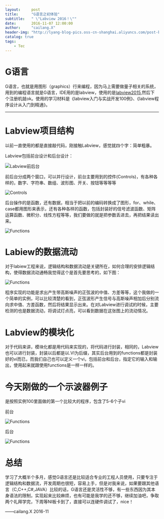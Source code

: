 ```yaml
---
layout:     post
title:      "G语言之初体验"
subtitle:   " \"Labview 2016！\""
date:       2016-11-07 12:00:00
author:     "cailang.X"
header-img: "http://lyang-blog-pics.oss-cn-shanghai.aliyuncs.com/post-bg-2016/11-7/2016-11-07-post-bg.jpg?x-oss-process=image"
catalog: true
tags:
    - Tec
---
```



# G语言

G语言，也就是用图形（graphics）行来编程，因为马上需要做量子相关的系统，用到的编程语言就是G语言，IDE用的是labview，使用的是[labview2015](http://download.ni.com/evaluation/labview/ekit/other/downloader/2016LV-WinChn_downloader.exe
),然后下个注册机就ok。使用的学习材料是《labview入门与实战开发100例》、《labview程序设计从入门到精通》。

---

# Labview项目结构

以前一直使用的都是直接敲代码，刚接触Labview，感觉就四个字：简单粗暴。

Labview包括前台设计和后台设计：

![Labview前后台](http://lyang-blog-pics.oss-cn-shanghai.aliyuncs.com/post-bg-2016/11-7/pic1.png?x-oss-process=image")

前后台分成两个窗口，可以并行设计，前台主要用到的控件(Controls)，有各种各样的，数字、字符串、数组、波形图、开关、按钮等等等等

![Controls](http://lyang-blog-pics.oss-cn-shanghai.aliyuncs.com/post-bg-2016/11-7/pic2.png?x-oss-process=image")

后台操作的是函数，还有数据，相当于把以前的编码转换成了图形，for、while、case都用图形来表示，还有各种各样的函数，包括封装好的信号滤波函数、矩阵运算函数、微积分、线性方程等等，我们要做的就是把参数丢进去，再把结果读出来。

![Functions](http://lyang-blog-pics.oss-cn-shanghai.aliyuncs.com/post-bg-2016/11-7/pic3.png?x-oss-process=image")

# Labiew的数据流动

对于labiew工程来说，逻辑结构和数据流动是关键所在，如何合理的安排逻辑结构，使得数据流动通畅我觉得这个是首先要思考的，如下图：

![Functions](http://lyang-blog-pics.oss-cn-shanghai.aliyuncs.com/post-bg-2016/11-7/pic4.png?x-oss-process=image")

程序实现的功能是求出产生带高斯噪声的正弦波的中值、方差等等，这个我做的一个简单的实例，可以比较清楚的看到，正弦波形产生信号与高斯噪声相加后分别流向求中值、方差函数，然后将结果显示出来。在对Labview进行调试的时候，主要检测的也是数据流动，将调试灯点亮，可以看到数据在这张图上的流动情况。

# Labview的模块化

对于代码来讲，模块化都是用代码来实现的，将代码进行封装，相同的，Labview也可以进行封装，封装以后都是以.VI为后缀，其实后台用到的functions都是封装好的vi而已，而我们自己也可以定义一个vi，包括前台和后台，指定它的输入和输出，使用起来就跟使用functions是一样一样的。

# 今天刚做的一个示波器例子

是按照实例100里面做的第一个比较大的程序，包含了5-6个子vi

前台

![Functions](http://lyang-blog-pics.oss-cn-shanghai.aliyuncs.com/post-bg-2016/11-7/pic5.png?x-oss-process=image")

后台

![Functions](http://lyang-blog-pics.oss-cn-shanghai.aliyuncs.com/post-bg-2016/11-7/pic6.png?x-oss-process=image")

# 总结

学习了大概半个多月，感觉G语言还是比较适合专业的工程人员使用，只要专注于逻辑结构和数据流，开发周期也很短，容易上手，但是对我来说，如果要跟其他语言（C,C++,C#,JAVA）比较的话，G语言还是灵活性不够，有一些东西因为其本身语法的限制，实现起来比较麻烦，也有可能是我学的还不够，继续加油吧，争取两个礼拜学完，下周等NI板卡到了，直接可以连硬件调试了，nice！

——cailang.X 2016-11

